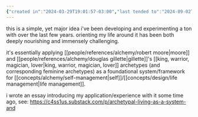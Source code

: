 ```yaml
---
{"created in":"2024-03-29T19:01:57-03:00","last tended to":"2024-09-02T12:40:35-03:00","tags":["alchemy","🌿","framework"],"dg-publish":true,"permalink":"/models-and-frameworks/alchemy/archetypal-matrix/","dgPassFrontmatter":true,"created":"2024-03-29T19:01:57.398-03:00","updated":"2024-09-02T12:43:51.964-03:00"}
---
```


this is a simple, yet major idea i've been developing and experimenting a ton with over the last few years. orienting my life around it has been both deeply nourishing and immensely challenging.

it's essentially applying [[people/references/alchemy/robert moore\|moore]] and [[people/references/alchemy/douglas gillette\|gillette]]'s [[king, warrior, magician, lover\|king, warrior, magician, lover]] archetypes (and corresponding feminine archetypes) as a foundational system/framework for [[concepts/alchemy/self-management\|self]]/[[concepts/design/life management\|life management]].

i wrote an essay introducing my application/experience with it some time ago, see: https://c4ss1us.substack.com/p/archetypal-living-as-a-system-and